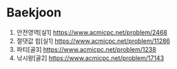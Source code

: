 # Baekjoon

1. 안전영역[실1] https://www.acmicpc.net/problem/2468
4. 절댓값 힙[실1] https://www.acmicpc.net/problem/11286
2. 파티[골3] https://www.acmicpc.net/problem/1238
3. 낚시왕[골2] https://www.acmicpc.net/problem/17143

